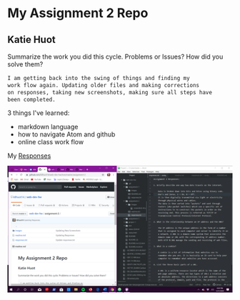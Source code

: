 # My Assignment 2 Repo
## Katie Huot

Summarize the work you did this cycle.
Problems or Issues? How did you solve them?

    I am getting back into the swing of things and finding my
    work flow again. Updating older files and making corrections
    on responses, taking new screenshots, making sure all steps have
    been completed.

3 things I've learned:

* markdown language
* how to navigate Atom and github
* online class work flow

My [Responses](./responses.txt)

![Image of My Atom Editor](./images/screenshot-A2.png)
